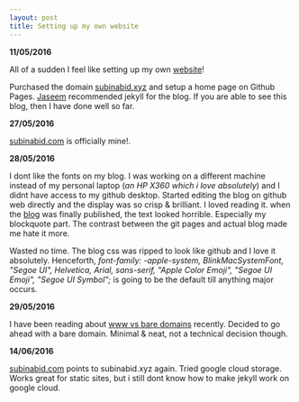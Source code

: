 ```yaml
---
layout: post
title: Setting up my own website
---
```

**11/05/2016**

All of a sudden I feel like setting up my own [website][web]!

Purchased the domain [subinabid.xyz][web] and setup a home page on Github Pages. [Jaseem][ja] recommended jekyll for the blog. If you are able to see this blog, then I have done well so far.

**27/05/2016**

[subinabid.com](subinabid.com) is officially mine!.

**28/05/2016**

I dont like the fonts on my blog.  I was working on a different machine instead of my personal laptop (*an HP X360 which i love absolutely*) and I didnt have access to my github desktop. Started editing the blog on github web directly and the display was so crisp & brilliant. I loved reading it. when the [blog](http://blog.subinabid.xyz/2017/05/27/IT.html) was finally published, the text looked horrible. Especially my blockquote part. The contrast between the git pages and actual blog made me hate it more. 

Wasted no time. The blog css was ripped to look like github and I love it absolutely. Henceforth, *font-family: -apple-system, BlinkMacSystemFont, "Segoe UI", Helvetica, Arial, sans-serif, "Apple Color Emoji", "Segoe UI Emoji", "Segoe UI Symbol";* is going to be the default till anything major occurs. 

**29/05/2016**

I have been reading about [www vs bare domains](http://www.greenhills.co.uk/2011/06/12/www-or-bare-domain.html) recently. Decided to go ahead with a bare domain. Minimal & neat, not a technical decision though.

**14/06/2016**

[subinabid.com](http://subinabid.com) points to subinabid.xyz again. Tried google cloud storage. Works great for static sites, but i still dont know how to make jekyll work on google cloud.

[web]:http://subinabid.xyz
[ja]:http://haveyoumetjaseem.in/
